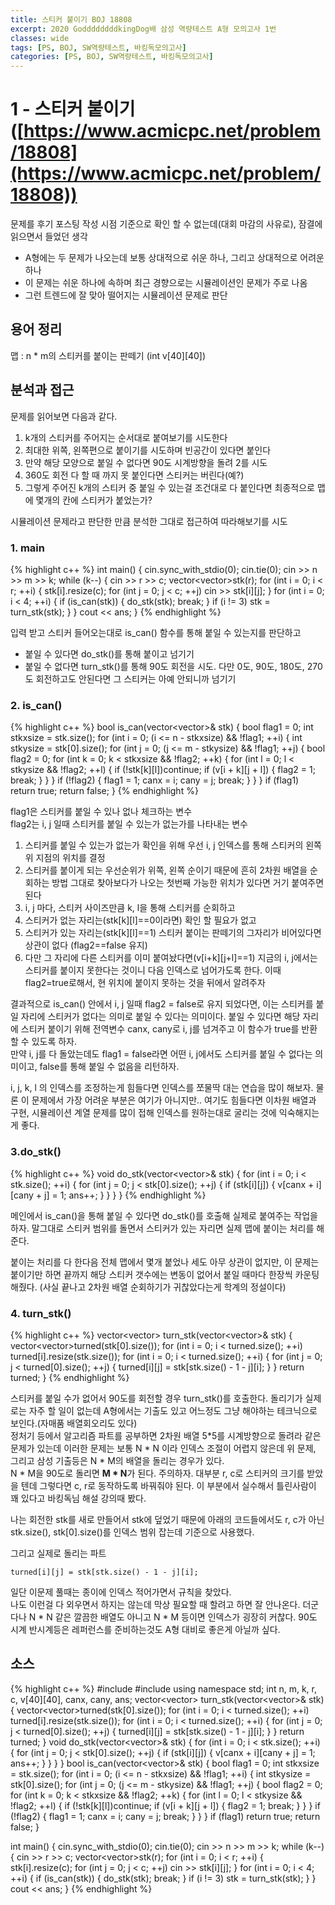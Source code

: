 ```yaml
---
title: 스티커 붙이기 BOJ 18808
excerpt: 2020 GoddddddddkingDog배 삼성 역량테스트 A형 모의고사 1번
classes: wide
tags: [PS, BOJ, SW역량테스트, 바킹독모의고사]
categories: [PS, BOJ, SW역량테스트, 바킹독모의고사]
---
```

# 1 - 스티커 붙이기 ([https://www.acmicpc.net/problem/18808](https://www.acmicpc.net/problem/18808))
문제를 후기 포스팅 작성 시점 기준으로 확인 할 수 없는데(대회 마감의 사유로), 잠결에 읽으면서 들었던 생각
* A형에는 두 문제가 나오는데 보통 상대적으로 쉬운 하나, 그리고 상대적으로 어려운 하나
* 이 문제는 쉬운 하나에 속하며 최근 경향으로는 시뮬레이션인 문제가 주로 나옴
* 그런 트렌드에 잘 맞아 떨어지는 시뮬레이션 문제로 판단

## 용어 정리
맵 : n * m의 스티커를 붙이는 판떼기 (int v[40][40])

## 분석과 접근
문제를 읽어보면 다음과 같다.
1. k개의 스티커를 주어지는 순서대로 붙여보기를 시도한다
2. 최대한 위쪽, 왼쪽편으로 붙이기를 시도하며 빈공간이 있다면 붙인다
3. 만약 해당 모양으로 붙일 수 없다면 90도 시계방향을 돌려 2를 시도
4. 360도 회전 다 할 때 까지 못 붙인다면 스티커는 버린다(예?)
5. 그렇게 주어진 k개의 스티커 중 붙일 수 있는걸 조건대로 다 붙인다면 최종적으로 맵에 몇개의 칸에 스티커가 붙었는가?

시뮬레이션 문제라고 판단한 만큼 분석한 그대로 접근하여 따라해보기를 시도

### 1. main
{% highlight c++ %}
int main() {
	cin.sync_with_stdio(0); cin.tie(0);
	cin >> n >> m >> k;
	while (k--) {
		cin >> r >> c;
		vector<vector<int>>stk(r);
		for (int i = 0; i < r; ++i) {
			stk[i].resize(c);
			for (int j = 0; j < c; ++j) cin >> stk[i][j];
		}
		for (int i = 0; i < 4; ++i) {
			if (is_can(stk)) {
				do_stk(stk);
				break;
			}
			if (i != 3) stk = turn_stk(stk);
		}
	}
	cout << ans;
}
{% endhighlight %}

입력 받고 스티커 들어오는대로 is_can() 함수를 통해 붙일 수 있는지를 판단하고<br>
* 붙일 수 있다면 do_stk()를 통해 붙이고 넘기기
* 붙일 수 없다면 turn_stk()를 통해 90도 회전을 시도. 다만 0도, 90도, 180도, 270도 회전하고도 안된다면 그 스티커는 아예 안되니까 넘기기

### 2. is_can()
{% highlight c++ %}
bool is_can(vector<vector<int>>& stk) {
	bool flag1 = 0;
	int stkxsize = stk.size();
	for (int i = 0; (i <= n - stkxsize) && !flag1; ++i) {
		int stkysize = stk[0].size();
		for (int j = 0; (j <= m - stkysize) && !flag1; ++j) {
			bool flag2 = 0;
			for (int k = 0; k < stkxsize && !flag2; ++k) {
				for (int l = 0; l < stkysize && !flag2; ++l) {
					if (!stk[k][l])continue;
					if (v[i + k][j + l]) {
						flag2 = 1;
						break;
					}
				}
			}
			if (!flag2) {
				flag1 = 1;
				canx = i;
				cany = j;
				break;
			}
		}
	}
	if (flag1) return true;
	return false;
}
{% endhighlight %}

flag1은 스티커를 붙일 수 있나 없나 체크하는 변수<br>
flag2는 i, j 일때 스티커를 붙일 수 있는가 없는가를 나타내는 변수
1. 스티커를 붙일 수 있는가 없는가 확인을 위해 우선 i, j 인덱스를 통해 스티커의 왼쪽 위 지점의 위치를 결정
2. 스티커를 붙이게 되는 우선순위가 위쪽, 왼쪽 순이기 때문에 흔히 2차원 배열을 순회하는 방법 그대로 찾아보다가 나오는 첫번째 가능한 위치가 있다면 거기 붙여주면 된다<br>
3. i, j 마다, 스티커 사이즈만큼 k, l을 통해 스티커를 순회하고
4. 스티커가 없는 자리는(stk[k][l]==0이라면) 확인 할 필요가 없고
5. 스티커가 있는 자리는(stk[k][l]==1) 스티커 붙이는 판떼기의 그자리가 비어있다면 상관이 없다 (flag2==false 유지)
6. 다만 그 자리에 다른 스티커를 이미 붙여놨다면(v[i+k][j+l]==1) 지금의 i, j에서는 스티커를 붙이지 못한다는 것이니 다음 인덱스로 넘어가도록 한다. 이때 flag2=true로해서, 현 위치에 붙이지 못하는 것을 뒤에서 알려주자

결과적으로 is_can() 안에서 i, j 일때 flag2 = false로 유지 되었다면, 이는 스티커를 붙일 자리에 스티커가 없다는 의미로 붙일 수 있다는 의미이다. 붙일 수 있다면 해당 자리에 스티커 붙이기 위해 전역변수 canx, cany로 i, j를 넘겨주고 이 함수가 true를 반환 할 수 있도록 하자.<br>
만약 i, j를 다 돌았는데도 flag1 = false라면 어떤 i, j에서도 스티커를 붙일 수 없다는 의미이고, false를 통해 붙일 수 없음을 리턴하자.<br>

i, j, k, l 의 인덱스를 조정하는게 힘들다면 인덱스를 쪼물딱 대는 연습을 많이 해보자. 물론 이 문제에서 가장 어려운 부분은 여기가 아니지만.. 여기도 힘들다면 이차원 배열과 구현, 시뮬레이션 계열 문제를 많이 접해 인덱스를 원하는대로 굴리는 것에 익숙해지는게 좋다.

### 3.do_stk()
{% highlight c++ %}
void do_stk(vector<vector<int>>& stk) {
	for (int i = 0; i < stk.size(); ++i) {
		for (int j = 0; j < stk[0].size(); ++j) {
			if (stk[i][j]) {
				v[canx + i][cany + j] = 1;
				ans++;
			}
		}
	}
}
{% endhighlight %}

메인에서 is_can()을 통해 붙일 수 있다면 do_stk()를 호출해 실제로 붙여주는 작업을 하자. 말그대로 스티커 범위를 돌면서 스티커가 있는 자리면 실제 맵에 붙이는 처리를 해준다.

붙이는 처리를 다 한다음 전체 맵에서 몇개 붙었나 세도 아무 상관이 없지만, 이 문제는 붙이기만 하면 끝까지 해당 스티커 갯수에는 변동이 없어서 붙일 때마다 한장씩 카운팅 해줬다. (사실 끝나고 2차원 배열 순회하기가 귀찮았다는게 학계의 정설이다)

### 4. turn_stk()
{% highlight c++ %}
vector<vector<int>> turn_stk(vector<vector<int>>& stk) {
	vector<vector<int>>turned(stk[0].size());
	for (int i = 0; i < turned.size(); ++i) turned[i].resize(stk.size());
	for (int i = 0; i < turned.size(); ++i) {
		for (int j = 0; j < turned[0].size(); ++j) {
			turned[i][j] = stk[stk.size() - 1 - j][i];
		}
	}
	return turned;
}
{% endhighlight %}

스티커를 붙일 수가 없어서 90도를 회전할 경우 turn_stk()를 호출한다. 돌리기가 실제로는 자주 할 일이 없는데 A형에서는 기출도 있고 어느정도 그냥 해야하는 테크닉으로 보인다.(자매품 배열회오리도 있다)<br>
정처기 등에서 알고리즘 파트를 공부하면 2차원 배열 5*5를 시계방향으로 돌려라 같은 문제가 있는데 이러한 문제는 보통 N * N 이라 인덱스 조절이 어렵지 않은데 위 문제, 그리고 삼성 기출등은 N * M의 배열을 돌리는 경우가 있다.<br>
N * M을 90도로 돌리면 <b>M * N</b>가 된다. 주의하자. 대부분 r, c로 스티커의 크기를 받았을 텐데 그렇다면 c, r로 동작하도록 바꿔줘야 된다. 이 부분에서 실수해서 틀린사람이 꽤 있다고 바킹독님 해설 강의때 봤다.

나는 회전한 stk를 새로 만들어서 stk에 덮었기 때문에 아래의 코드들에서도 r, c가 아닌 stk.size(), stk[0].size()를 인덱스 범위 잡는데 기준으로 사용했다.

그리고 실제로 돌리는 파트
```
turned[i][j] = stk[stk.size() - 1 - j][i];
```
일단 이문제 풀때는 종이에 인덱스 적어가면서 규칙을 찾았다.<br>
나도 이런걸 다 외우면서 하지는 않는데 막상 필요할 때 할려고 하면 잘 안나온다. 더군다나 N * N 같은 깔끔한 배열도 아니고 N * M 등이면 인덱스가 굉장히 커찮다. 90도 시계 반시계등은 레퍼런스를 준비하는것도 A형 대비로 좋은게 아닐까 싶다.

## 소스
{% highlight c++ %}
#include<iostream>
#include<vector>
using namespace std;
int n, m, k, r, c, v[40][40], canx, cany, ans;
vector<vector<int>> turn_stk(vector<vector<int>>& stk) {
	vector<vector<int>>turned(stk[0].size());
	for (int i = 0; i < turned.size(); ++i) turned[i].resize(stk.size());
	for (int i = 0; i < turned.size(); ++i) {
		for (int j = 0; j < turned[0].size(); ++j) {
			turned[i][j] = stk[stk.size() - 1 - j][i];
		}
	}
	return turned;
}
void do_stk(vector<vector<int>>& stk) {
	for (int i = 0; i < stk.size(); ++i) {
		for (int j = 0; j < stk[0].size(); ++j) {
			if (stk[i][j]) {
				v[canx + i][cany + j] = 1;
				ans++;
			}
		}
	}
}
bool is_can(vector<vector<int>>& stk) {
	bool flag1 = 0;
	int stkxsize = stk.size();
	for (int i = 0; (i <= n - stkxsize) && !flag1; ++i) {
		int stkysize = stk[0].size();
		for (int j = 0; (j <= m - stkysize) && !flag1; ++j) {
			bool flag2 = 0;
			for (int k = 0; k < stkxsize && !flag2; ++k) {
				for (int l = 0; l < stkysize && !flag2; ++l) {
					if (!stk[k][l])continue;
					if (v[i + k][j + l]) {
						flag2 = 1;
						break;
					}
				}
			}
			if (!flag2) {
				flag1 = 1;
				canx = i;
				cany = j;
				break;
			}
		}
	}
	if (flag1) return true;
	return false;
}

int main() {
	cin.sync_with_stdio(0); cin.tie(0);
	cin >> n >> m >> k;
	while (k--) {
		cin >> r >> c;
		vector<vector<int>>stk(r);
		for (int i = 0; i < r; ++i) {
			stk[i].resize(c);
			for (int j = 0; j < c; ++j) cin >> stk[i][j];
		}
		for (int i = 0; i < 4; ++i) {
			if (is_can(stk)) {
				do_stk(stk);
				break;
			}
			if (i != 3) stk = turn_stk(stk);
		}
	}
	cout << ans;
}
{% endhighlight %}